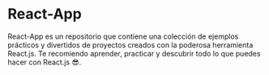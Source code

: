 # React-App

React-App es un repositorio que contiene una colección de ejemplos prácticos y divertidos de proyectos creados con la poderosa herramienta React.js. Te recomiendo aprender, practicar y descubrir todo lo que puedes hacer con React.js 😎.
